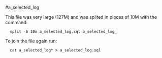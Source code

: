 #a_selected_log

This file was very large (127M) and was splited in pieces of 10M with the command:

```
  split -b 10m a_selected_log.sql a_selected_log_
```

To join the file again run:

```
  cat a_selected_log* > a_selected_log.sql
```
